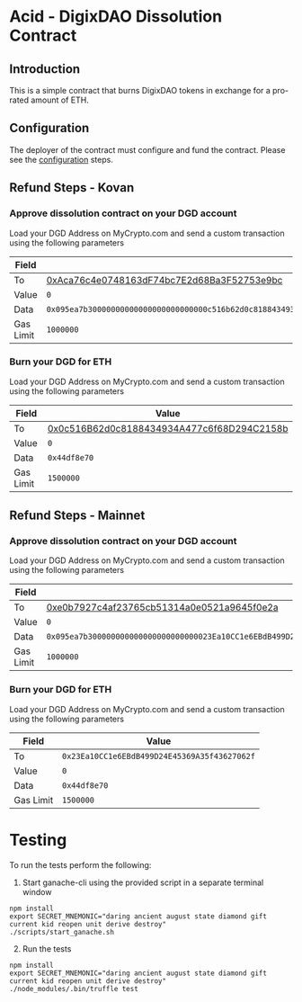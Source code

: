 # Acid - DigixDAO Dissolution Contract

## Introduction

This is a simple contract that burns DigixDAO tokens in exchange for a pro-rated amount of ETH.

## Configuration

The deployer of the contract must configure and fund the contract.  Please see the [configuration](https://github.com/DigixGlobal/acid-solidity/blob/master/DEPLOYMENT.md) steps.

## Refund Steps - Kovan

### Approve dissolution contract on your DGD account

Load your DGD Address on MyCrypto.com and send a custom transaction using the following parameters

| Field | Value |
|-------|-------|
| To | [0xAca76c4e0748163dF74bc7E2d68Ba3F52753e9bc](https://kovan.etherscan.io/token/0xAca76c4e0748163dF74bc7E2d68Ba3F52753e9bc#balances) |
| Value | `0` |
| Data | `0x095ea7b30000000000000000000000000c516b62d0c8188434934a477c6f68d294c2158b00000000000000000000000000000000000000000000000000071afd498d0000`  |
| Gas Limit | `1000000` |


### Burn your DGD for ETH

Load your DGD Address on MyCrypto.com and send a custom transaction using the following parameters

| Field | Value |
|-------|-------|
| To | [0x0c516B62d0c8188434934A477c6f68D294C2158b](https://kovan.etherscan.io/address/0x0c516B62d0c8188434934A477c6f68D294C2158b#code) |
| Value | `0` |
| Data | `0x44df8e70` |
| Gas Limit | `1500000` |

## Refund Steps - Mainnet

### Approve dissolution contract on your DGD account

Load your DGD Address on MyCrypto.com and send a custom transaction using the following parameters

| Field | Value |
|-------|-------|
| To | [0xe0b7927c4af23765cb51314a0e0521a9645f0e2a](https://etherscan.io/token/0xe0b7927c4af23765cb51314a0e0521a9645f0e2a) |
| Value | `0` |
| Data | `0x095ea7b300000000000000000000000023Ea10CC1e6EBdB499D24E45369A35f43627062f00000000000000000000000000000000000000000000000000071afd498d0000`  |
| Gas Limit | `1000000` |


### Burn your DGD for ETH

Load your DGD Address on MyCrypto.com and send a custom transaction using the following parameters

| Field | Value |
|-------|-------|
| To | `0x23Ea10CC1e6EBdB499D24E45369A35f43627062f` |
| Value | `0` |
| Data | `0x44df8e70` |
| Gas Limit | `1500000` |

# Testing

To run the tests perform the following:


1. Start ganache-cli using the provided script in a separate terminal window

```
npm install
export SECRET_MNEMONIC="daring ancient august state diamond gift current kid reopen unit derive destroy"
./scripts/start_ganache.sh
```

2. Run the tests

```
npm install
export SECRET_MNEMONIC="daring ancient august state diamond gift current kid reopen unit derive destroy"
./node_modules/.bin/truffle test
```

